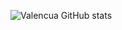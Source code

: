 ![Valencua GitHub stats](https://github-readme-stats.vercel.app/api?username=Valencua&show_icons=true&theme=transparent)
